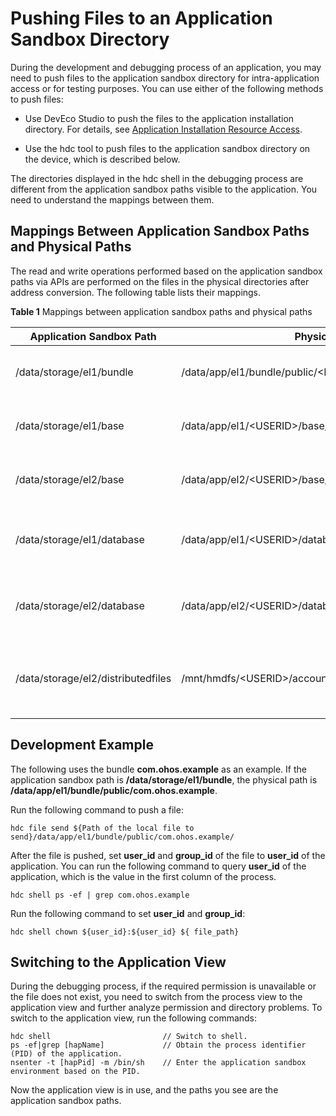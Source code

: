 # Pushing Files to an Application Sandbox Directory

During the development and debugging process of an application, you may need to push files to the application sandbox directory for intra-application access or for testing purposes. You can use either of the following methods to push files:

- Use DevEco Studio to push the files to the application installation directory. For details, see [Application Installation Resource Access](../quick-start/resource-categories-and-access.md#resource-access).

- Use the hdc tool to push files to the application sandbox directory on the device, which is described below.

The directories displayed in the hdc shell in the debugging process are different from the application sandbox paths visible to the application. You need to understand the mappings between them.

## Mappings Between Application Sandbox Paths and Physical Paths

The read and write operations performed based on the application sandbox paths via APIs are performed on the files in the physical directories after address conversion. The following table lists their mappings.

**Table 1** Mappings between application sandbox paths and physical paths

| Application Sandbox Path| Physical Path in hdc| Description|
| -------- | -------- | -------- |
| /data/storage/el1/bundle | /data/app/el1/bundle/public/&lt;PACKAGENAME&gt; | Application installation package directory.|
| /data/storage/el1/base | /data/app/el1/&lt;USERID&gt;/base/&lt;PACKAGENAME&gt; | Application directory of encryption level 1.|
| /data/storage/el2/base | /data/app/el2/&lt;USERID&gt;/base/&lt;PACKAGENAME&gt; | Application directory of encryption level 2.|
| /data/storage/el1/database | /data/app/el1/&lt;USERID&gt;/database/&lt;PACKAGENAME&gt; | Database directory of the application under **el1/**.|
| /data/storage/el2/database | /data/app/el2/&lt;USERID&gt;/database/&lt;PACKAGENAME&gt; | Database directory of the application under **el2/**.|
| /data/storage/el2/distributedfiles | /mnt/hmdfs/&lt;USERID&gt;/account/merge_view/data/&lt;PACKAGENAME&gt; | Distributed data directory of the application under **el2/**.|

## Development Example

The following uses the bundle **com.ohos.example** as an example. If the application sandbox path is **/data/storage/el1/bundle**, the physical path is **/data/app/el1/bundle/public/com.ohos.example**.

Run the following command to push a file:

```
hdc file send ${Path of the local file to send}/data/app/el1/bundle/public/com.ohos.example/
```

After the file is pushed, set **user_id** and **group_id** of the file to **user_id** of the application. You can run the following command to query **user_id** of the application, which is the value in the first column of the process.

```
hdc shell ps -ef | grep com.ohos.example
```

Run the following command to set **user_id** and **group_id**:
```
hdc shell chown ${user_id}:${user_id} ${ file_path}
```

## Switching to the Application View

During the debugging process, if the required permission is unavailable or the file does not exist, you need to switch from the process view to the application view and further analyze permission and directory problems. To switch to the application view, run the following commands:

```
hdc shell                         // Switch to shell.
ps -ef|grep [hapName]             // Obtain the process identifier (PID) of the application.
nsenter -t [hapPid] -m /bin/sh    // Enter the application sandbox environment based on the PID.
```

Now the application view is in use, and the paths you see are the application sandbox paths.
